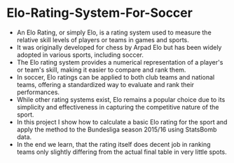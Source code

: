 # Elo-Rating-System-For-Soccer

* An Elo Rating, or simply Elo, is a rating system used to measure the relative skill levels of players or teams in games and sports.
* It was originally developed for chess by Arpad Elo but has been widely adopted in various sports, including soccer.
* The Elo rating system provides a numerical representation of a player's or team's skill, making it easier to compare and rank them. 
* In soccer, Elo ratings can be applied to both club teams and national teams, offering a standardized way to evaluate and rank their performances.
* While other rating systems exist, Elo remains a popular choice due to its simplicity and effectiveness in capturing the competitive nature of the sport.
* In this project I show how to calculate a basic Elo rating for the sport and apply the method to the Bundesliga season 2015/16 using StatsBomb data.
* In the end we learn, that the rating itself does decent job in ranking teams only slightly differing from the actual final table in very little spots.

